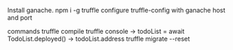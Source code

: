 Install ganache.
npm i -g truffle
configure truffle-config with ganache host and port

commands
truffle compile
truffle console -> todoList = await TodoList.deployed() -> todoList.address
truffle migrate --reset
